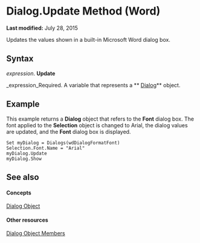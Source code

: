 
# Dialog.Update Method (Word)

 **Last modified:** July 28, 2015

Updates the values shown in a built-in Microsoft Word dialog box.

## Syntax

 _expression_. **Update**

 _expression_Required. A variable that represents a  ** [Dialog](f90f6e6d-aaa0-c127-ab37-ca074144eff1.md)** object.


## Example

This example returns a  **Dialog** object that refers to the **Font** dialog box. The font applied to the **Selection** object is changed to Arial, the dialog values are updated, and the **Font** dialog box is displayed.


```
Set myDialog = Dialogs(wdDialogFormatFont) 
Selection.Font.Name = "Arial" 
myDialog.Update 
myDialog.Show
```


## See also


#### Concepts


 [Dialog Object](f90f6e6d-aaa0-c127-ab37-ca074144eff1.md)
#### Other resources


 [Dialog Object Members](f5c755d5-9fdf-bfb4-2c4b-8999ae176635.md)
